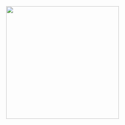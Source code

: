 
<div align="center">
<img src="https://file.garden/aFQP9esOHyVvl9zD/holypeak.jpg" width="300"/>
</div>
 </div>
